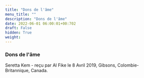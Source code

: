 ```yaml
---
title: "Dons de l'âme"
menu_title: ""
description: "Dons de l'âme"
date: 2022-06-01 06:00:01+00:702
draft: False
hidden: True
weight:
---
```

### Dons de l'âme

Seretta Kem - reçu par Al Fike le 8 Avril 2019, Gibsons, Colombie-Britannique, Canada.



